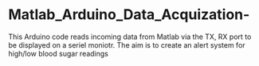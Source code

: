 # Matlab_Arduino_Data_Acquization-

This Arduino code reads incoming data from Matlab via the TX, RX port to be displayed on a seriel moniotr. The aim is to create an alert system for high/low blood sugar readings 

